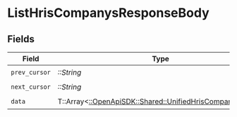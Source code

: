 # ListHrisCompanysResponseBody


## Fields

| Field                                                                                                       | Type                                                                                                        | Required                                                                                                    | Description                                                                                                 |
| ----------------------------------------------------------------------------------------------------------- | ----------------------------------------------------------------------------------------------------------- | ----------------------------------------------------------------------------------------------------------- | ----------------------------------------------------------------------------------------------------------- |
| `prev_cursor`                                                                                               | *::String*                                                                                                  | :heavy_check_mark:                                                                                          | N/A                                                                                                         |
| `next_cursor`                                                                                               | *::String*                                                                                                  | :heavy_check_mark:                                                                                          | N/A                                                                                                         |
| `data`                                                                                                      | T::Array<[::OpenApiSDK::Shared::UnifiedHrisCompanyOutput](../../models/shared/unifiedhriscompanyoutput.md)> | :heavy_check_mark:                                                                                          | N/A                                                                                                         |